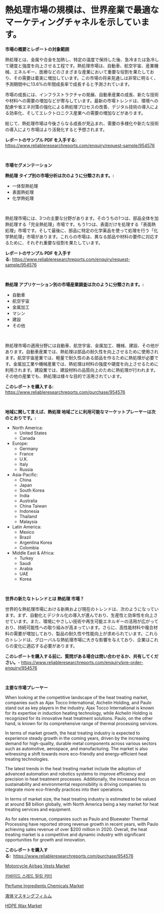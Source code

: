 <p><h1>熱処理市場の規模は、世界産業で最適なマーケティングチャネルを示しています。</h1></p><p><strong>市場の概要とレポートの対象範囲</strong></p>
<p><p>熱処理とは、金属や合金を加熱し、特定の温度で保持した後、急冷または急冷して硬度と強度を向上させる工程です。熱処理市場は、自動車、航空宇宙、産業機械、エネルギー、医療などのさまざまな産業において重要な役割を果たしており、その需要は着実に増加しています。この市場の将来見通しは非常に明るく、予測期間中に13.6%の年間成長率で成長すると予測されています。</p><p>市場の成長には、インフラストラクチャの発展、自動車産業の成長、新たな技術や材料への需要の増加などが寄与しています。最新の市場トレンドは、環境への配慮や省エネ対策の強化による熱処理プロセスの改善、デジタル技術の導入による効率化、そしてエレクトロニクス産業への需要の増加などがあります。</p><p>総じて、熱処理市場は今後さらなる成長が見込まれ、需要の多様化や新たな技術の導入により市場はより活発化すると予想されます。</p></p>
<p><strong>レポートのサンプル PDF を入手する:</strong> <a href="https://www.reliableresearchreports.com/enquiry/request-sample/954576">https://www.reliableresearchreports.com/enquiry/request-sample/954576</a></p>
<p>&nbsp;</p>
<p><strong>市場セグメンテーション</strong></p>
<p><strong>熱処理 タイプ別の市場分析は次のように分類されます。:</strong></p>
<p><ul><li>一体型熱処理</li><li>表面熱処理</li><li>化学熱処理</li></ul></p>
<p>&nbsp;</p>
<p><p>熱処理市場には、3つの主要な分野があります。そのうちの1つは、部品全体を加熱処理する「完全熱処理」市場です。もう1つは、表面だけを処理する「表面熱処理」市場です。そして最後に、部品に特定の化学薬品を使って処理を行う「化学熱処理」市場があります。これらの市場は、異なる部品や材料の要件に対応するために、それぞれ重要な役割を果たしています。</p></p>
<p><strong>レポートのサンプル PDF を入手する:</strong>&nbsp;<a href="https://www.reliableresearchreports.com/enquiry/request-sample/954576">https://www.reliableresearchreports.com/enquiry/request-sample/954576</a></p>
<p>&nbsp;</p>
<p><strong> 熱処理 アプリケーション別の市場産業調査は次のように分類されます。:</strong></p>
<p><ul><li>自動車</li><li>航空宇宙</li><li>金属加工</li><li>マシン</li><li>建設</li><li>その他</li></ul></p>
<p>&nbsp;</p>
<p><p>熱処理市場の適用分野には自動車、航空宇宙、金属加工、機械、建設、その他があります。自動車産業では、熱処理は部品の耐久性を向上させるために使用されます。航空宇宙産業では、軽量で耐久性のある部品を作るために熱処理が必要です。金属加工業や機械産業では、熱処理は材料の強度や硬度を向上させるために利用されます。建設業では、建設材料の品質向上のために熱処理が行われます。その他の産業でも、熱処理は様々な目的で活用されています。</p></p>
<p><strong>このレポートを購入する:</strong>&nbsp; <a href="https://www.reliableresearchreports.com/purchase/954576">https://www.reliableresearchreports.com/purchase/954576</a></p>
<p>&nbsp;</p>
<p><strong>地域に関して言えば、熱処理 地域ごとに利用可能なマーケットプレーヤーは次のとおりです。:</strong></p>
<p><ul>
    <li>
        North America:
        <ul>
            <li>United States</li>
            <li>Canada</li>
        </ul>
    </li>
    <li>
        Europe:
        <ul>
            <li>Germany</li>
            <li>France</li>
            <li>U.K.</li>
            <li>Italy</li>
            <li>Russia</li>
        </ul>
    </li>
    <li>
        Asia-Pacific:
        <ul>
            <li>China</li>
            <li>Japan</li>
            <li>South Korea</li>
            <li>India</li>
            <li>Australia</li>
            <li>China Taiwan</li>
            <li>Indonesia</li>
            <li>Thailand</li>
            <li>Malaysia</li>
        </ul>
    </li>
    <li>
        Latin America:
        <ul>
            <li>Mexico</li>
            <li>Brazil</li>
            <li>Argentina Korea</li>
            <li>Colombia</li>
        </ul>
    </li>
    <li>
        Middle East & Africa:
        <ul>
            <li>Turkey</li>
            <li>Saudi</li>
            <li>Arabia</li>
            <li>UAE</li>
            <li>Korea</li>
        </ul>
    </li>
    </ul></p>
<p>&nbsp;</p>
<p><strong>世界の新たなトレンドとは 熱処理 市場？</strong></p>
<p><p>世界的な熱処理市場における新興および現在のトレンドは、次のようになっています。まず、自動化とデジタル化の導入が進んでおり、生産性と効率性を向上させています。また、環境にやさしい技術や再生可能エネルギーの活用が広がっており、持続可能性への取り組みが高まっています。さらに、高性能材料や複合材料の需要が増加しており、製品の耐久性や性能向上が求められています。これらのトレンドは、グローバルな熱処理市場に大きな影響を与えており、企業はこれらの変化に適応する必要があります。</p></p>
<p><strong>このレポートを購入する前に、質問がある場合は問い合わせるか、共有してください。</strong>- <a href="https://www.reliableresearchreports.com/enquiry/pre-order-enquiry/954576">https://www.reliableresearchreports.com/enquiry/pre-order-enquiry/954576</a></p>
<p>&nbsp;</p>
<p><strong>主要な市場プレーヤー</strong></p>
<p><p>When looking at the competitive landscape of the heat treating market, companies such as Ajax Tocco International, Aichelin Holding, and Paulo stand out as key players in the industry. Ajax Tocco International is known for its expertise in induction heating technology, while Aichelin Holding is recognized for its innovative heat treatment solutions. Paulo, on the other hand, is known for its comprehensive range of thermal processing services.</p><p>In terms of market growth, the heat treating industry is expected to experience steady growth in the coming years, driven by the increasing demand for high-quality, durable metal components across various sectors such as automotive, aerospace, and manufacturing. The market is also witnessing a shift towards more eco-friendly and energy-efficient heat treating technologies.</p><p>The latest trends in the heat treating market include the adoption of advanced automation and robotics systems to improve efficiency and precision in heat treatment processes. Additionally, the increased focus on sustainability and environmental responsibility is driving companies to integrate more eco-friendly practices into their operations.</p><p>In terms of market size, the heat treating industry is estimated to be valued at around $8 billion globally, with North America being a key market for heat treating services and equipment.</p><p>As for sales revenue, companies such as Paulo and Bluewater Thermal Processing have reported strong revenue growth in recent years, with Paulo achieving sales revenue of over $200 million in 2020. Overall, the heat treating market is a competitive and dynamic industry with significant opportunities for growth and innovation.</p></p>
<p><strong>このレポートを購入する:</strong>&nbsp;&nbsp;<a href="https://www.reliableresearchreports.com/purchase/954576">https://www.reliableresearchreports.com/purchase/954576</a></p>
<p><p><a href="https://view.publitas.com/reportprime-1/motorcycle-airbag-vests-market-research-report-unlocks-analysis-on-the-market-financial-status-market-size-and-market-revenue-upto-2031/">Motorcycle Airbag Vests Market</a></p><p><a href="https://medium.com/@pwbbmsbwwv85/%EC%B9%B4%EB%B0%94%EC%9D%B4%EB%93%9C-%EB%82%98%EC%82%AC-%EB%B0%80%EB%A7%81-%EC%BB%A4%ED%84%B0-%EC%8B%9C%EC%9E%A5-%EA%B7%9C%EB%AA%A8%EB%8A%94-%EC%84%B8%EA%B3%84-%EC%82%B0%EC%97%85%EC%97%90%EC%84%9C-%EC%B5%9C%EC%A0%81%EC%9D%98-%EB%A7%88%EC%BC%80%ED%8C%85-%EC%B1%84%EB%84%90%EC%9D%84-%EB%B3%B4%EC%97%AC%EC%A4%8D%EB%8B%88%EB%8B%A4-414b2052e669">카바이드 스레드 밀링 커터</a></p><p><a href="https://scarlet-rocket-c63.notion.site/Perfume-Ingredients-Chemicals-Market-Size-Growth-Outlook-from-2024-to-2031-projecting-at-Market-s--11d48ce60ccc4638af6e31c921679501">Perfume Ingredients Chemicals Market</a></p><p><a href="https://medium.com/@klr1591/%E6%B6%B2%E4%BD%93%E3%83%9E%E3%82%B9%E3%82%AD%E3%83%B3%E3%82%B0%E3%83%95%E3%82%A3%E3%83%AB%E3%83%A0%E5%B8%82%E5%A0%B4-%E5%B8%82%E5%A0%B4cagr-%E5%B8%82%E5%A0%B4%E3%83%88%E3%83%AC%E3%83%B3%E3%83%89-%E3%81%8A%E3%82%88%E3%81%B3%E6%88%90%E9%95%B7%E6%88%A6%E7%95%A5%E3%81%AB%E9%96%A2%E3%81%99%E3%82%8B%E3%82%A4%E3%83%B3%E3%82%B5%E3%82%A4%E3%83%88-d3d6c79e4f14">液体マスキングフィルム</a></p><p><a href="https://view.publitas.com/reportprime-1/hdpe-wax-market-research-report-the-key-to-successful-business-strategy-forecasted-for-period-from-2024-2031/">HDPE Wax Market</a></p></p>